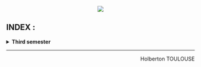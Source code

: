 <p align="center">
        <img src="https://capsule-render.vercel.app/api?type=waving&color=auto&height=250&section=header&text=HOLBERTON&fontSize=90&animation=fadeIn&fontAlignY=38&desc=Higher%20Level%20programming&descAlignY=61&descAlign=62">
</p>

## INDEX :  

<details>
    <summary>
        <b>Third semester </b>
    </summary>
    <br/>

| N°             | Directory            | Name                         | Description           |
| ---------------- | --------------|---------------|------------------------------------------ |
| 05/25 | [holbertonschool-higher_level_programming](https://github.com/TessierV/holbertonschool-higher_level_programming) | [Python-Hello, World](https://github.com/TessierV/holbertonschool-higher_level_programming/tree/main/python-hello_world) | first step with Python |
| 06/25 | [holbertonschool-higher_level_programming](https://github.com/TessierV/holbertonschool-higher_level_programming) | [Python - if/else, loops, functions](https://github.com/TessierV/holbertonschool-higher_level_programming/tree/main/python-if_else_loops_functions) | loops and conditions |
| 07/25 | [holbertonschool-higher_level_programming](https://github.com/TessierV/holbertonschool-higher_level_programming) | [Python - import & modules](https://github.com/TessierV/holbertonschool-higher_level_programming/tree/main/python-import_modules) | Importation |
| 08/25 | [holbertonschool-higher_level_programming](https://github.com/TessierV/holbertonschool-higher_level_programming) | [Python - Data Structures: Lists, Tuples](https://github.com/TessierV/holbertonschool-higher_level_programming/tree/main/python-data_structures) | List and Tuples |
| 09/25 | [holbertonschool-higher_level_programming](https://github.com/TessierV/holbertonschool-higher_level_programming) | [Python - More Data Structures: Set, Dictionary](https://github.com/TessierV/holbertonschool-higher_level_programming/tree/main/python-more_data_structures) | Dictionary and set |
| 10/25 | [holbertonschool-higher_level_programming](https://github.com/TessierV/holbertonschool-higher_level_programming) | [Python - Exceptions](https://github.com/TessierV/holbertonschool-higher_level_programming/tree/main/python-exceptions) | Exceptions |
</details>


<hr>
<p align="right">
    Holberton TOULOUSE
</p>